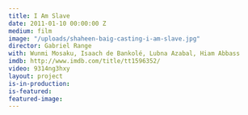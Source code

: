 ```yaml
---
title: I Am Slave
date: 2011-01-10 00:00:00 Z
medium: film
image: "/uploads/shaheen-baig-casting-i-am-slave.jpg"
director: Gabriel Range
with: Wunmi Mosaku, Isaach de Bankolé, Lubna Azabal, Hiam Abbass
imdb: http://www.imdb.com/title/tt1596352/
video: 9314ng3hxy
layout: project
is-in-production: 
is-featured: 
featured-image: 
---
```


